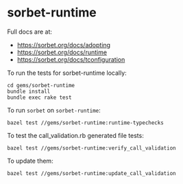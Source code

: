 # sorbet-runtime

Full docs are at:

- https://sorbet.org/docs/adopting
- https://sorbet.org/docs/runtime
- https://sorbet.org/docs/tconfiguration

To run the tests for sorbet-runtime locally:

```
cd gems/sorbet-runtime
bundle install
bundle exec rake test
```

To run `sorbet` on `sorbet-runtime`:

```
bazel test //gems/sorbet-runtime:runtime-typechecks
```

To test the call_validation.rb generated file tests:

```
bazel test //gems/sorbet-runtime:verify_call_validation
```

To update them:

```
bazel test //gems/sorbet-runtime:update_call_validation
```
